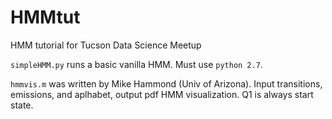 # HMMtut
HMM tutorial for Tucson Data Science Meetup

`simpleHMM.py` runs a basic vanilla HMM. Must use `python 2.7`. 

`hmmvis.m` was written by Mike Hammond (Univ of Arizona). Input transitions, emissions, and aplhabet, output pdf HMM visualization. Q1 is always start state. 
